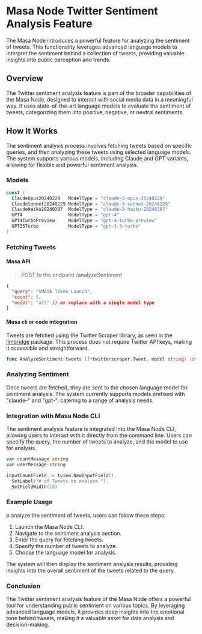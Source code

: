 # Masa Node Twitter Sentiment Analysis Feature

The Masa Node introduces a powerful feature for analyzing the sentiment of tweets. This functionality leverages advanced language models to interpret the sentiment behind a collection of tweets, providing valuable insights into public perception and trends.

## Overview

The Twitter sentiment analysis feature is part of the broader capabilities of the Masa Node, designed to interact with social media data in a meaningful way. It uses state-of-the-art language models to evaluate the sentiment of tweets, categorizing them into positive, negative, or neutral sentiments.

## How It Works

The sentiment analysis process involves fetching tweets based on specific queries, and then analyzing these tweets using selected language models. The system supports various models, including Claude and GPT variants, allowing for flexible and powerful sentiment analysis.

### Models

```go
const (
  ClaudeOpus20240229   ModelType = "claude-3-opus-20240229"
  ClaudeSonnet20240229 ModelType = "claude-3-sonnet-20240229"
  ClaudeHaiku20240307  ModelType = "claude-3-haiku-20240307"
  GPT4                 ModelType = "gpt-4"
  GPT4TurboPreview     ModelType = "gpt-4-turbo-preview"
  GPT35Turbo           ModelType = "gpt-3.5-turbo"
)
```

### Fetching Tweets

#### Masa API

> POST to the endpoint /analyzeSentiment

```json
{
  "query": "$MASA Token Launch",
  "count": 5,
  "model": "all" // or replace with a single model type
}
```

#### Masa cli or code integration

Tweets are fetched using the Twitter Scraper library, as seen in the [llmbridge](file:///Users/john/Projects/masa/masa-oracle/pkg/llmbridge/sentiment_twitter.go#1%2C9-1%2C9) package. This process does not require Twitter API keys, making it accessible and straightforward.

```go
func AnalyzeSentiment(tweets []*twitterscraper.Tweet, model string) (string, string, error) { ... }
```

### Analyzing Sentiment

Once tweets are fetched, they are sent to the chosen language model for sentiment analysis. The system currently supports models prefixed with "claude-" and "gpt-", catering to a range of analysis needs.

### Integration with Masa Node CLI

The sentiment analysis feature is integrated into the Masa Node CLI, allowing users to interact with it directly from the command line. Users can specify the query, the number of tweets to analyze, and the model to use for analysis.

```go
var countMessage string
var userMessage string

inputCountField := tview.NewInputField().
  SetLabel("# of Tweets to analyze ").
  SetFieldWidth(10)
```

### Example Usage

o analyze the sentiment of tweets, users can follow these steps:

1. Launch the Masa Node CLI.
2. Navigate to the sentiment analysis section.
3. Enter the query for fetching tweets.
4. Specify the number of tweets to analyze.
5. Choose the language model for analysis.

The system will then display the sentiment analysis results, providing insights into the overall sentiment of the tweets related to the query.

### Conclusion

The Twitter sentiment analysis feature of the Masa Node offers a powerful tool for understanding public sentiment on various topics. By leveraging advanced language models, it provides deep insights into the emotional tone behind tweets, making it a valuable asset for data analysis and decision-making.
